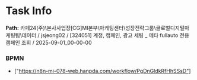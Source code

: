 # Task Info

**Path:** 카페24(주)\본사사업장\[CG]MI본부\마케팅센터\성장전략그룹\글로벌디지털마케팅팀\데이터 / jsjeong02 / [324051] 계정, 캠페인, 광고 세팅 _ 메타 fullauto 전용 캠페인 조회 / 2025-09-01_00-00-00

### BPMN
- ["https://n8n-mi-078-web.hanpda.com/workflow/PgDnGldkRfHhSSsD"]

